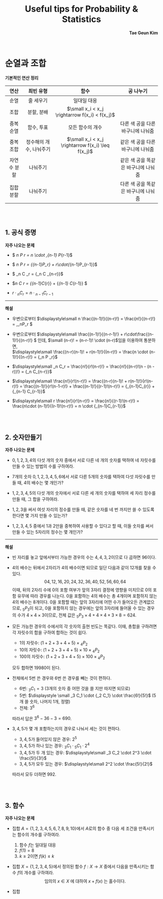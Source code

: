 <h1 style="text-align:center">Useful tips for Probability & Statistics</h1>

<p style="text-align:right"><b>Tae Geun Kim</b></p>

<br/>

# 순열과 조합

**기본적인 연산 정리**

연산 | 최빈 유형 | 함수 | 공 나누기
:--: | :--: | :--: | :--:
순열 | 줄 세우기 | 일대일 대응 |  
조합 | 분할, 분배 | $\small x_i < x_j \rightarrow f(x_i) < f(x_j)$ |
중복순열 | 함수, 투표 | 모든 함수의 개수 | 다른 색 공을 다른 바구니에 나눠줌
중복조합 | 정수해의 개수, 나눠주기 | $\small x_i < x_j \rightarrow f(x_i) \leq f(x_j)$ | 같은 색 공을 다른 바구니에 나눠줌
자연수 분할 | 나눠주기 | | 같은 색 공을 똑같은 바구니에 나눠줌 
집합 분할 | 나눠주기 | | 다른 색 공을 똑같은 바구니에 나눠줌

<br/>

<br/>

## 1. 공식 증명

**자주 나오는 문제**

* $ _n P _r = n \cdot \,_{n-1} P_{r-1}$  


* $ _n P _r  = {_{n-1}P_r} + r\cdot{_{n-1}P_{r-1}}$  


* $ _n C _r = {_n C _{n-r}}$


* $_n C _r = {_{n-1}C_{r}} + {_{n-1} C_{r-1}} $


* $r \cdot {_n C _r} = n\cdot{_{n-1}C_{r-1}}$

-----

**해설**

* 우변으로부터 $\displaystyle\small n \frac{(n-1)!}{(n-r)!} = \frac{n!}{(n-r)!} = \,_nP_r $


* 우변으로부터 $\displaystyle\small \frac{(n-1)!}{(n-r-1)!} + r\cdot\frac{(n-1)!}{(n-r)!} $ 인데, $\small (n-r)! = (n-r-1)! \cdot  (n-r)$임을 이용하여 통분하면,  
$\displaystyle\small \frac{(n-r)(n-1)! + r(n-1)!}{(n-r)!} = \frac{n \cdot (n-1)!}{(n-r)!} = {_n P _r}$


* $\displaystyle\small _n C_r = \frac{n!}{r!(n-r)!} = \frac{n!}{(n-r)!(n - (n - r))!} = {_n C_{n-r}}$


* $\displaystyle\small \frac{n!}{r!(n-r)!} = \frac{(n-r)(n-1)! + r(n-1)!}{r!(n-r)!} = \frac{(n-1)!}{r!(n-1-r)!} + \frac{(n-1)!}{(r-1)!(n-r)!} = {_{n-1}C_{r}} + {_{n-1} C_{r-1}}$


* $\displaystyle\small r \frac{n!}{r!(n-r)!} = \frac{n!}{(r-1)!(n-r)!} = \frac{n\cdot (n-1)!}{(r-1)!(n-r)!} = n \cdot {_{n-1}C_{r-1}}$

<br/>

<br/>

## 2. 숫자만들기

**자주 나오는 문제**

* $0,\,1,\,2,\,3,\,4$의 다섯 개의 숫자 중에서 서로 다른 네 개의 숫자를 택하여 네 자릿수를 만들 수 있는 방법의 수를 구하여라.


* 7개의 숫자 $0,\,1,\,2,\,3,\,4,\,5,\,6$에서 서로 다른 5개의 숫자를 택하여 다섯 자릿수를 만들 때, 4의 배수는 몇 개인가?


* $1,\,2,\,3,\,4,\,5$의 다섯 개의 숫자에서 서로 다른 세 개의 숫자를 택하여 세 자리 정수를 만들 때, 그 합을 구하여라.


* $1,\,2,\,3$을 써서 여섯 자리의 정수를 만들 때, 같은 숫자를 네 번 까지만 쓸 수 있도록 한다면 몇 가지 만들 수 있는가?


* $1,2,3,4,5$ 중에서 1과 2만을 중복하여 사용할 수 있다고 할 때, 이들 숫자를 써서 만들 수 있는 5자리의 정수는 몇 개인가?


------

**해설**

* 빈 자리를 놓고 앞에서부터 가능한 경우의 수는 $4,\,4,\,3,\,2$이므로 다 곱하면 96이다.


* 4의 배수는 뒤에서 2자리가 4의 배수이면 되므로 일단 다음과 같이 12개를 찾을 수 있다.
$$04,\, 12,\, 16,\, 20,\, 24,\, 32,\, 36,\, 40,\, 52,\, 56,\, 60,\, 64$$
이때, 뒤의 2자리 수에 $0$의 포함 여부가 앞의 3자리 결정에 영향을 미치므로 0의 포함 유무에 따라 경우를 나눈다.
$0$을 포함하는 4의 배수는 총 4개이며 포함하지 않는 4의 배수는 8개이다. 0을 포함할 때는 앞의 3자리에 어떤 수가 들어오든 관계없으므로,
$_5P_3$이 되고, 0을 포함하지 않는 경우에는 앞의 3자리에 들어올 수 있는 경우의 수가 $4\times 4\times 3$이므로, 전체 값은
$_5 P_3 \times 4 + 4\times 4\times 3 \times 8 = 624$.


* 모든 가능한 경우의 수에서의 각 숫자의 출현 빈도는 똑같다. 이때, 총합을 구하려면 각 자릿수의 합을 구하여 합하는 것이 쉽다.
    * 1의 자릿수: $(1+2+3+4+5) \times {_4 P_2}$
    * 10의 자릿수: $(1+2+3+4+5) \times 10 \times {_4 P _2}$
    * 100의 자릿수: $(1+2+3+4+5) \times 100 \times {_4 P _2}$  

  모두 합하면 19980이 된다.


* 전체에서 5번 쓴 경우와 6번 쓴 경우를 빼는 것이 편하다.
    * 6번: $_3 C_1 = 3$ (3개의 숫자 중 어떤 것을 쓸 지만 따지면 되므로)
    * 5번: $\displaystyle \small _3 C_1 \cdot {_2 C_1} \cdot \frac{6!}{5!}$ (5개 쓸 숫자, 나머지 1개, 정렬)
    * 전체: $3^6$

  따라서 답은 $3^6 - 36 - 3 = 690$.


* $3,4,5$가 몇 개 포함하는지의 경우로 나눠서 세는 것이 편하다.
    * $3,4,5$가 들어있지 않은 경우: $2^5$
    * $3,4,5$가 하나 있는 경우: $_3 C_1 \cdot {_5 C_1} \cdot 2^4$
    * $3,4,5$가 두 개 있는 경우: $\displaystyle\small _3 C_2 \cdot 2^3 \cdot \frac{5!}{3!}$
    * $3,4,5$가 모두 있는 경우: $\displaystyle\small 2^2 \cdot \frac{5!}{2!}$

  따라서 모두 더하면 $992$.

<br/>

<br/>

## 3. 함수

**자주 나오는 문제**

* 집합 $A = \{1,2,3,4,5,6,7,8,9,10\}$에서 $A$로의 함수 중 다음 세 조건을 만족시키는 함수의 개수를 구하여라.
    1. 함수 $f$는 일대일 대응
    2. $f(1) = 8$
    3. $k \geq 2$이면 $f(k) \leq k$


* 집합 $X = \{1,2,3,4,5\}$에서 정의된 함수 $f: X \rightarrow X$ 중에서 다음을 만족시키는 함수 $f$의 개수를 구하여라.
    $$\text{임의의 }x \in X\text{ 에 대하여 }x + f(x) \text{ 는 홀수이다.} $$


* 집합 
